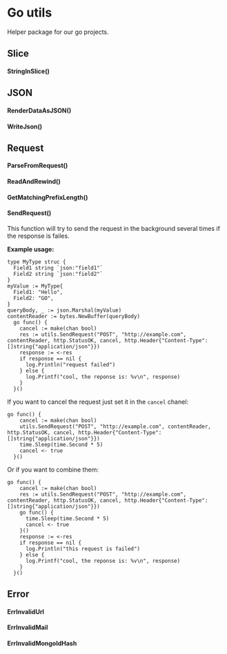 # Go utils
Helper package for our go projects.

## Slice

#### StringInSlice()

## JSON

#### RenderDataAsJSON()
#### WriteJson()

## Request

#### ParseFromRequest()
#### ReadAndRewind()
#### GetMatchingPrefixLength()
#### SendRequest()
This function will try to send the request in the background several times if the response is failes.

**Example usage:**
```
type MyType struc {
  Field1 string `json:"field1"`
  Field2 string `json:"field2"`
}
myValue := MyType{
  Field1: "Hello",
  Field2: "GO",
}
queryBody, _ := json.Marshal(myValue)
contentReader := bytes.NewBuffer(queryBody)
  go func() {
    cancel := make(chan bool)
    res := utils.SendRequest("POST", "http://example.com", contentReader, http.StatusOK, cancel, http.Header{"Content-Type": []string{"application/json"}})
    response := <-res
    if response == nil {
      log.Println("request failed")
    } else {
      log.Printf("cool, the reponse is: %v\n", response)
    }
  }()
```
If you want to cancel the request just set it in the `cancel` chanel:
```
go func() {
    cancel := make(chan bool)
    utils.SendRequest("POST", "http://example.com", contentReader, http.StatusOK, cancel, http.Header{"Content-Type": []string{"application/json"}})
    time.Sleep(time.Second * 5)
    cancel <- true
  }()
```
Or if you want to combine them:
```
go func() {
    cancel := make(chan bool)
    res := utils.SendRequest("POST", "http://example.com", contentReader, http.StatusOK, cancel, http.Header{"Content-Type": []string{"application/json"}})
    go func() {
      time.Sleep(time.Second * 5)
      cancel <- true
    }()
    response := <-res
    if response == nil {
      log.Println("this request is failed")
    } else {
      log.Printf("cool, the reponse is: %v\n", response)
    }
  }()
```

## Error

#### ErrInvalidUrl
#### ErrInvalidMail
#### ErrInvalidMongoIdHash
